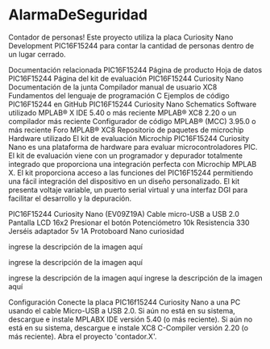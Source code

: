 # AlarmaDeSeguridad
Contador de personas!
Este proyecto utiliza la placa Curiosity Nano Development PIC16F15244 para contar la cantidad de personas dentro de un lugar cerrado.

Documentación relacionada
PIC16F15244 Página de producto
Hoja de datos PIC16F15244
Página del kit de evaluación PIC16F15244 Curiosity Nano
Documentación de la junta
Compilador manual de usuario XC8
Fundamentos del lenguaje de programación C
Ejemplos de código PIC16F15244 en GitHub
PIC16F15244 Curiosity Nano Schematics
Software utilizado
MPLAB® X IDE 5.40 o más reciente
MPLAB® XC8 2.20 o un compilador más reciente
Configurador de código MPLAB® (MCC) 3.95.0 o más reciente
Foro MPLAB® XC8
Repositorio de paquetes de microchip
Hardware utilizado
El kit de evaluación Microchip PIC16F15244 Curiosity Nano es una plataforma de hardware para evaluar microcontroladores PIC. El kit de evaluación viene con un programador y depurador totalmente integrado que proporciona una integración perfecta con Microchip MPLAB X. El kit proporciona acceso a las funciones del PIC16F15244 permitiendo una fácil integración del dispositivo en un diseño personalizado. El kit presenta voltaje variable, un puerto serial virtual y una interfaz DGI para facilitar el desarrollo y la depuración.

PIC16F15244 Curiosity Nano (EV09Z19A)
Cable micro-USB a USB 2.0
Pantalla LCD 16x2
Presionar el botón
Potenciómetro 10k
Resistencia 330
Jerséis
adaptador 5v 1A
Protoboard
Nano curiosidad

ingrese la descripción de la imagen aquí

ingrese la descripción de la imagen aquí

ingrese la descripción de la imagen aquí ingrese la descripción de la imagen aquí

Configuración
Conecte la placa PIC16f15244 Curiosity Nano a una PC usando el cable Micro-USB a USB 2.0.
Si aún no está en su sistema, descargue e instale MPLABX IDE versión 5.40 (o más reciente).
Si aún no está en su sistema, descargue e instale XC8 C-Compiler versión 2.20 (o más reciente).
Abra el proyecto 'contador.X'.
